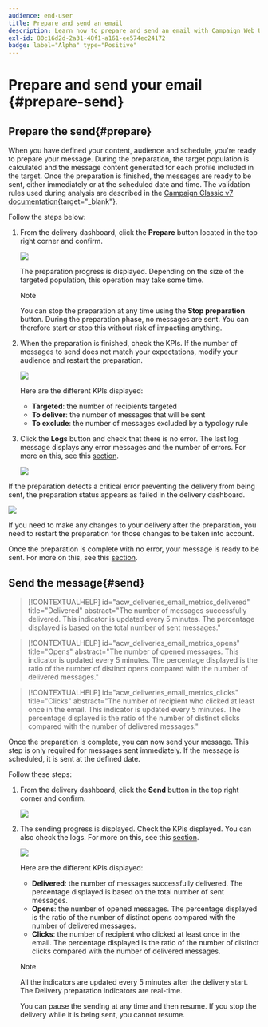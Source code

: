 ```yaml
---
audience: end-user
title: Prepare and send an email
description: Learn how to prepare and send an email with Campaign Web UI
exl-id: 80c16d2d-2a31-48f1-a161-ee574ec24172
badge: label="Alpha" type="Positive"
---
```


# Prepare and send your email {#prepare-send}


<!--

	show how to prepare and send the email + the live kpis in the dashboard

like acc when preparation, target calculated then send
real time KPIs, not in AJO. similar to ACS.
exclusion logs, causes
-->

<!--
send also KPIs
-->

## Prepare the send{#prepare}

When you have defined your content, audience and schedule, you're ready to prepare your message. During the preparation, the target population is calculated and the message content generated for each profile included in the target. Once the preparation is finished, the messages are ready to be sent, either immediately or at the scheduled date and time. The validation rules used during analysis are described in the [Campaign Classic v7 documentation](https://experienceleague.adobe.com/docs/campaign-classic/using/sending-messages/key-steps-when-creating-a-delivery/steps-validating-the-delivery.html#validation-process-with-typologies){target="_blank"}.

Follow the steps below: 

1. From the delivery dashboard, click the **Prepare** button located in the top right corner and confirm.

    ![](assets/prepare.png)

   The preparation progress is displayed. Depending on the size of the targeted population, this operation may take some time.

    >[!NOTE]
    >
    >You can stop the preparation at any time using the **Stop preparation** button. During the preparation phase, no messages are sent. You can therefore start or stop this without risk of impacting anything.

1. When the preparation is finished, check the KPIs. If the number of messages to send does not match your expectations, modify your audience and restart the preparation. 

    ![](assets/prepare2.png)
    
    Here are the different KPIs displayed:

    * **Targeted**: the number of recipients targeted
    * **To deliver**: the number of messages that will be sent 
    * **To exclude**: the number of messages excluded by a typology rule

1. Click the **Logs** button and check that there is no error. The last log message displays any error messages and the number of errors. For more on this, see this [section](delivery-logs.md).

    ![](assets/prepare-logs.png)

If the preparation detects a critical error preventing the delivery from being sent, the preparation status appears as failed in the delivery dashboard.

![](assets/prepare-error.png)

If you need to make any changes to your delivery after the preparation, you need to restart the preparation for those changes to be taken into account. 

Once the preparation is complete with no error, your message is ready to be sent. For more on this, see this [section](#send).

## Send the message{#send}

>[!CONTEXTUALHELP]
>id="acw_deliveries_email_metrics_delivered"
>title="Delivered"
>abstract="The number of messages successfully delivered. This indicator is updated every 5 minutes. The percentage displayed is based on the total number of sent messages."

>[!CONTEXTUALHELP]
>id="acw_deliveries_email_metrics_opens"
>title="Opens"
>abstract="The number of opened messages. This indicator is updated every 5 minutes. The percentage displayed is the ratio of the number of distinct opens compared with the number of delivered messages."

>[!CONTEXTUALHELP]
>id="acw_deliveries_email_metrics_clicks"
>title="Clicks"
>abstract="The number of recipient who clicked at least once in the email. This indicator is updated every 5 minutes. The percentage displayed is the ratio of the number of distinct clicks compared with the number of delivered messages."


Once the preparation is complete, you can now send your message. This step is only required for messages sent immediately. If the message is scheduled, it is sent at the defined date. 

Follow these steps:

1. From the delivery dashboard, click the **Send** button in the top right corner and confirm.

    ![](assets/send.png)

1. The sending progress is displayed. Check the KPIs displayed. You can also check the logs. For more on this, see this [section](delivery-logs.md).

    ![](assets/send2.png)

    Here are the different KPIs displayed:

    * **Delivered**: the number of messages successfully delivered. The percentage displayed is based on the total number of sent messages.
    * **Opens**: the number of opened messages. The percentage displayed is the ratio of the number of distinct opens compared with the number of delivered messages.
    * **Clicks**: the number of recipient who clicked at least once in the email. The percentage displayed is the ratio of the number of distinct clicks compared with the number of delivered messages.

    >[!NOTE]
    >
    >All the indicators are updated every 5 minutes after the delivery start. The Delivery preparation indicators are real-time.

   You can pause the sending at any time and then resume. If you stop the delivery while it is being sent, you cannot resume.
